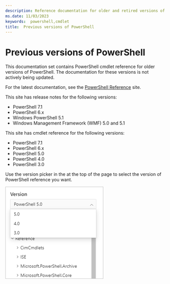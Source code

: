 ```yaml
---
description: Reference documentation for older and retired versions of PowerShell.
ms.date: 11/03/2023
keywords:  powershell,cmdlet
title:  Previous versions of PowerShell
---
```

# Previous versions of PowerShell

This documentation set contains PowerShell cmdlet reference for older versions of PowerShell. The
documentation for these versions is not actively being updated.

For the latest documentation, see the [PowerShell Reference](/powershell/scripting/overview) site.

This site has release notes for the following versions:

- PowerShell 7.1
- PowerShell 6.x
- Windows PowerShell 5.1
- Windows Management Framework (WMF) 5.0 and 5.1

This site has cmdlet reference for the following versions:

- PowerShell 7.1
- PowerShell 6.x
- PowerShell 5.0
- PowerShell 4.0
- PowerShell 3.0

Use the version picker in the at the top of the page to select the version of PowerShell reference
you want.

![version picker](../media/picker-v543.png)
